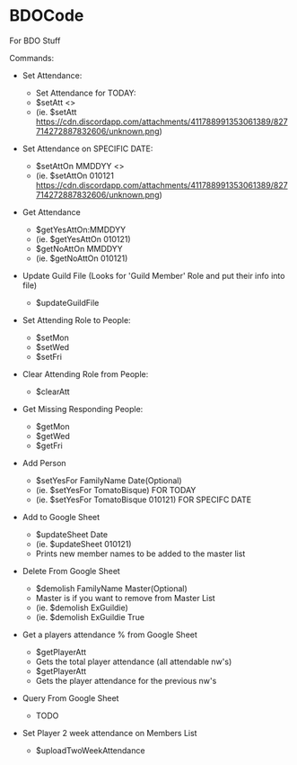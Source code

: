 # BDOCode
For BDO Stuff

Commands:

* Set Attendance:
  * Set Attendance for TODAY:
  * $setAtt <<URL>>
  * (ie. $setAtt https://cdn.discordapp.com/attachments/411788991353061389/827714272887832606/unknown.png)
    
* Set Attendance on SPECIFIC DATE:
  * $setAttOn MMDDYY <<URL>>
  * (ie. $setAttOn 010121 https://cdn.discordapp.com/attachments/411788991353061389/827714272887832606/unknown.png)

* Get Attendance
  * $getYesAttOn:MMDDYY
  * (ie. $getYesAttOn 010121)
  * $getNoAttOn MMDDYY 
  * (ie. $getNoAttOn 010121)

* Update Guild File (Looks for 'Guild Member' Role and put their info into file)
  * $updateGuildFile

* Set Attending Role to People:
  * $setMon
  * $setWed
  * $setFri

* Clear Attending Role from People:
  * $clearAtt

* Get Missing Responding People:
  * $getMon
  * $getWed
  * $getFri

* Add Person
  * $setYesFor FamilyName Date(Optional)
  * (ie. $setYesFor TomatoBisque) FOR TODAY
  * (ie. $setYesFor TomatoBisque 010121) FOR SPECIFC DATE 

* Add to Google Sheet
  * $updateSheet Date
  * (ie. $updateSheet 010121)
  * Prints new member names to be added to the master list

* Delete From Google Sheet
  * $demolish FamilyName Master(Optional)
  * Master is if you want to remove from Master List
  * (ie. $demolish ExGuildie)
  * (ie. $demolish ExGuildie True
  
* Get a players attendance % from Google Sheet
  * $getPlayerAtt <username>
  * Gets the total player attendance (all attendable nw's)
  * $getPlayerAtt <username> <integer>
  * Gets the player attendance for the previous <integer> nw's
* Query From Google Sheet
  * TODO
  
* Set Player 2 week attendance on Members List
  * $uploadTwoWeekAttendance